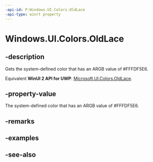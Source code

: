 ```yaml
---
-api-id: P:Windows.UI.Colors.OldLace
-api-type: winrt property
---
```


<!-- Property syntax
public Windows.UI.Color OldLace { get; }
-->

# Windows.UI.Colors.OldLace

## -description

Gets the system-defined color that has an ARGB value of #FFFDF5E6.

Equivalent **WinUI 2 API for UWP**: [Microsoft.UI.Colors.OldLace](/windows/winui/api/microsoft.ui.colors.oldlace).

## -property-value

The system-defined color that has an ARGB value of #FFFDF5E6.

## -remarks

## -examples

## -see-also
